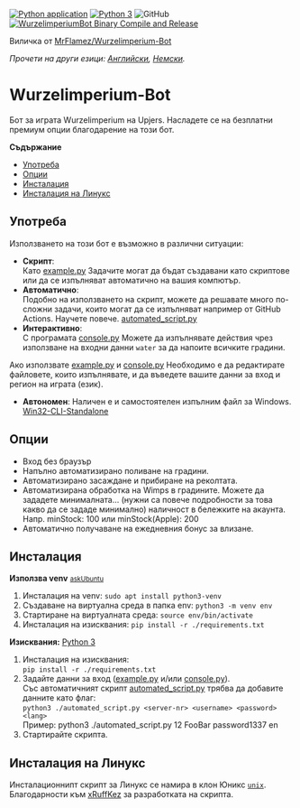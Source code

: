 [![Python application](https://github.com/MasterZydra/WurzelimperiumBot/actions/workflows/python-app.yml/badge.svg)](https://github.com/MasterZydra/WurzelimperiumBot/actions/workflows/python-app.yml)
[![Python 3](https://img.shields.io/badge/python-3-blue.svg)](https://www.python.org/)
![GitHub](https://img.shields.io/github/license/MasterZydra/WurzelimperiumBot)
[![WurzelimperiumBot Binary Compile and Release](https://github.com/MasterZydra/WurzelimperiumBot/actions/workflows/release2binary.yml/badge.svg?event=release)](https://github.com/MasterZydra/WurzelimperiumBot/actions/workflows/release2binary.yml)

Виличка от [MrFlamez/Wurzelimperium-Bot](https://github.com/MrFlamez/Wurzelimperium-Bot)

*Прочети на други езици: [Английски](README.md), [Немски](README.de.md).*

# Wurzelimperium-Bot
Бот за играта Wurzelimperium на Upjers. Насладете се на безплатни премиум опции благодарение на този бот.

**Съдържание**
- [Употреба](#употреба)
- [Опции](#опции)
- [Инсталация](#инсталация)
- [Инсталация на Линукс](#инсталацияналинукс)

## Употреба
Използването на този бот е възможно в различни ситуации:
- **Скрипт**:  
Като [example.py](./example.py) Задачите могат да бъдат създавани като скриптове или да се изпълняват автоматично на вашия компютър.
- **Автоматично**:  
Подобно на използването на скрипт, можете да решавате много по-сложни задачи, които могат да се изпълняват например от GitHub Actions. Научете повече. [automated_script.py](./automated_script.py)
- **Интерактивно**:  
С програмата [console.py](./console.py) Можете да изпълнявате действия чрез използване на входни данни `water` за да напоите всичките градини.

Ако използвате [example.py](./example.py) и [console.py](./console.py) Необходимо е да редактирате файловете, които изпълнявате, и да въведете вашите данни за вход и регион на играта (език).

- **Автономен**:
Наличен е и самостоятелен изпълним файл за Windows. [Win32-CLI-Standalone](https://github.com/MasterZydra/WurzelimperiumBot/releases/)

## Опции
- Вход без браузър
- Напълно автоматизирано поливане на градини.
- Автоматизирано засаждане и прибиране на реколтата.
- Автоматизирана обработка на Wimps в градините. Можете да зададете минималната... (нужни са повече подробности за това какво да се зададе минимално) наличност в бележките на акаунта. Напр. minStock: 100 или minStock(Apple): 200
- Автоматично получаване на ежедневния бонус за влизане.

## Инсталация
**Използва venv**  <small>[askUbuntu](https://askubuntu.com/questions/1465218/pip-error-on-ubuntu-externally-managed-environment-%C3%97-this-environment-is-extern)</small>  
1. Инсталация на venv: `sudo apt install python3-venv`  
2. Създаване на виртуална среда в папка env: `python3 -m venv env`
3. Стартиране на виртуалната среда: `source env/bin/activate`  
4. Инсталация на изисквания: `pip install -r ./requirements.txt`

**Изисквания:** [Python 3](https://www.python.org/download/releases/3.0/)
1. Инсталация на изисквания:  
`pip install -r ./requirements.txt`
2. Задайте данни за вход ([example.py](./example.py) и/или [console.py](./console.py)).  
   Със автоматичният скрипт [automated_script.py](./automated_script.py) трябва да добавите данните като флаг: </br>
   `python3 ./automated_script.py <server-nr> <username> <password> <lang>` </br>
   Пример: python3 ./automated_script.py 12 FooBar password1337 en
3. Стартирайте скрипта.

## Инсталация на Линукс
Инсталационнипт скрипт за Линукс се намира в клон Юникс [`unix`](https://github.com/MasterZydra/WurzelimperiumBot/tree/unix).  
Благодарности към [xRuffKez](https://github.com/xRuffKez) за разработката на скрипта.
